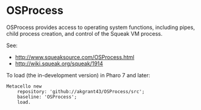 # OSProcess

OSProcess provides access to operating system functions, including pipes, child process creation, and control of the Squeak VM process.

See:
- http://www.squeaksource.com/OSProcess.html
- http://wiki.squeak.org/squeak/1914

To load (the in-development version) in Pharo 7 and later:

```smalltalk
Metacello new
	repository: 'github://akgrant43/OSProcess/src';
	baseline: 'OSProcess';
	load.
```
